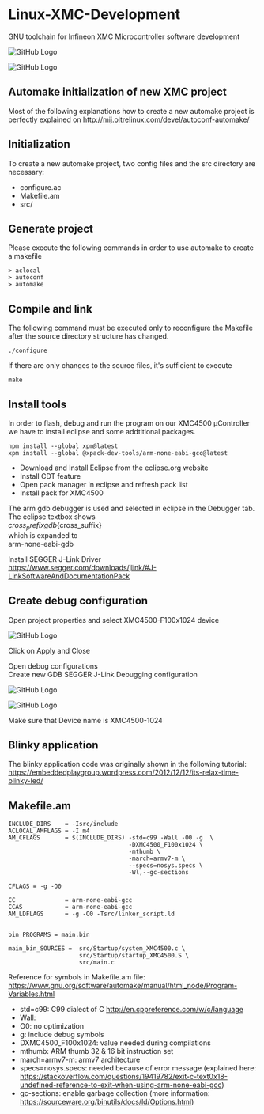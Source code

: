 # Linux-XMC-Development
GNU toolchain for Infineon XMC Microcontroller software development 

![GitHub Logo](doc/eclipse_screenshot.png)

![GitHub Logo](doc/image1.jpg)


## Automake initialization of new XMC project

Most of the following explanations how to create a new automake project is perfectly explained on
http://mij.oltrelinux.com/devel/autoconf-automake/

## Initialization
To create a new automake project, two config files and the src directory are necessary:
- configure.ac
- Makefile.am
- src/

## Generate project
Please execute the following commands in order to use automake to create a makefile

```{r, engine='bash', count_lines}
> aclocal
> autoconf
> automake 
```


## Compile and link

The following command must be executed only to reconfigure the Makefile after the source directory structure has changed.
```{r, engine='bash', count_lines}
./configure
```

If there are only changes to the source files, it's sufficient to execute
```{r, engine='bash', count_lines}
make
```


## Install tools
In order to flash, debug and run the program on our XMC4500 µController we have to install eclipse and some addtitional packages.

```
npm install --global xpm@latest
xpm install --global @xpack-dev-tools/arm-none-eabi-gcc@latest
```
 
- Download and Install Eclipse from the eclipse.org website
- Install CDT feature
- Open pack manager in eclipse and refresh pack list
- Install pack for XMC4500

The arm gdb debugger is used and selected in eclipse in the Debugger tab. The eclipse textbox shows <br>
${cross_prefix}gdb${cross_suffix} <br>
which is expanded to <br>
arm-none-eabi-gdb

Install SEGGER J-Link Driver <br>
https://www.segger.com/downloads/jlink/#J-LinkSoftwareAndDocumentationPack



## Create debug configuration

Open project properties and select XMC4500-F100x1024 device

![GitHub Logo](doc/debug_setup_3.png)

Click on Apply and Close

Open debug configurations <br>
Create new GDB SEGGER J-Link Debugging configuration

![GitHub Logo](doc/debug_setup_1.png)

![GitHub Logo](doc/debug_setup_2.png)

Make sure that Device name is XMC4500-1024


## Blinky application

The blinky application code was originally shown in the following tutorial:
https://embeddedplaygroup.wordpress.com/2012/12/12/its-relax-time-blinky-led/


## Makefile.am 

```{r, engine='bash', count_lines}
INCLUDE_DIRS    = -Isrc/include
ACLOCAL_AMFLAGS = -I m4
AM_CFLAGS       = $(INCLUDE_DIRS) -std=c99 -Wall -O0 -g  \
                                  -DXMC4500_F100x1024 \
                                  -mthumb \
                                  -march=armv7-m \
                                  --specs=nosys.specs \
                                  -Wl,--gc-sections

CFLAGS = -g -O0

CC              = arm-none-eabi-gcc
CCAS            = arm-none-eabi-gcc
AM_LDFLAGS      = -g -O0 -Tsrc/linker_script.ld


bin_PROGRAMS = main.bin

main_bin_SOURCES =  src/Startup/system_XMC4500.c \
                    src/Startup/startup_XMC4500.S \
                    src/main.c
```

Reference for symbols in Makefile.am file:
https://www.gnu.org/software/automake/manual/html_node/Program-Variables.html

- std=c99: C99 dialect of C http://en.cppreference.com/w/c/language
- Wall: 
- O0: no optimization
- g: include debug symbols
- DXMC4500_F100x1024: value needed during compilations
- mthumb: ARM thumb 32 & 16 bit instruction set
- march=armv7-m: armv7 architecture
- specs=nosys.specs: needed because of error message (explained here: https://stackoverflow.com/questions/19419782/exit-c-text0x18-undefined-reference-to-exit-when-using-arm-none-eabi-gcc)
- gc-sections: enable garbage collection (more information: https://sourceware.org/binutils/docs/ld/Options.html)










